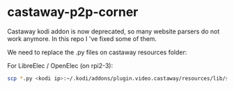 # castaway-p2p-corner

Castaway kodi addon is now deprecated, so many website parsers do not work anymore. In this repo I 've fixed some of them.

We need to replace the .py files on castaway resources folder:


For LibreElec / OpenElec (on rpi2-3):
```bash
scp *.py <kodi ip>:~/.kodi/addons/plugin.video.castaway/resources/lib/sources/p2p_sport/
```
